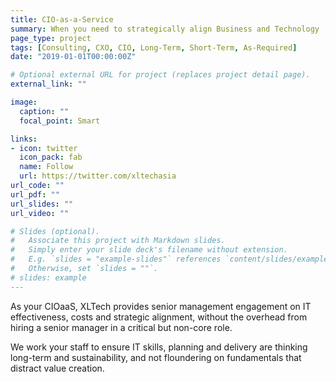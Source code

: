 ```yaml
---
title: CIO-as-a-Service
summary: When you need to strategically align Business and Technology
page_type: project
tags: [Consulting, CXO, CIO, Long-Term, Short-Term, As-Required]
date: "2019-01-01T00:00:00Z"

# Optional external URL for project (replaces project detail page).
external_link: ""

image:
  caption: ""
  focal_point: Smart

links:
- icon: twitter
  icon_pack: fab
  name: Follow
  url: https://twitter.com/xltechasia
url_code: ""
url_pdf: ""
url_slides: ""
url_video: ""

# Slides (optional).
#   Associate this project with Markdown slides.
#   Simply enter your slide deck's filename without extension.
#   E.g. `slides = "example-slides"` references `content/slides/example-slides.md`.
#   Otherwise, set `slides = ""`.
# slides: example
---
```


As your CIOaaS, XLTech provides senior management engagement on IT effectiveness, costs and strategic alignment, without the overhead from hiring a senior manager in a critical but non-core role.

We work your staff to ensure IT skills, planning and delivery are thinking long-term and sustainability, and not floundering on fundamentals that distract value creation.
